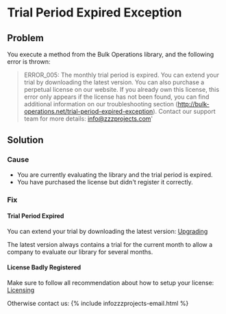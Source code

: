 # Trial Period Expired Exception

## Problem

You execute a method from the Bulk Operations library, and the following error is thrown:

> ERROR_005: The monthly trial period is expired. You can extend your trial by downloading the latest version. You can also purchase a perpetual license on our website. If you already own this license, this error only appears if the license has not been found, you can find additional information on our troubleshooting section (http://bulk-operations.net/trial-period-expired-exception). Contact our support team for more details: info@zzzprojects.com'

## Solution

### Cause

- You are currently evaluating the library and the trial period is expired.
- You have purchased the license but didn't register it correctly.

### Fix

#### Trial Period Expired

You can extend your trial by downloading the latest version: [Upgrading](http://entityframework-extensions.net/upgrading)

The latest version always contains a trial for the current month to allow a company to evaluate our library for several months.

#### License Badly Registered

Make sure to follow all recommendation about how to setup your license: [Licensing](http://entityframework-extensions.net/licensing)

Otherwise contact us: {% include infozzzprojects-email.html %}
